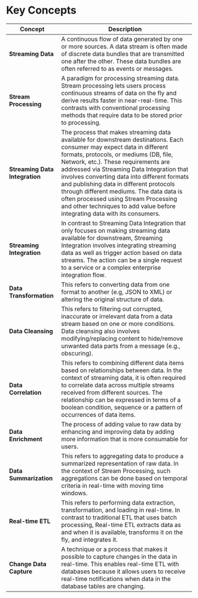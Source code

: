 # Key Concepts

| **Concept**                       | **Description**                                                                                                                                                                       |
|-----------------------------------|---------------------------------------------------------------------------------------------------------------------------------------------------------------------------------------|
| **Streaming Data**                | A continuous flow of data generated by one or more sources. A data stream is often made of discrete data bundles that are transmitted one after the other. These data bundles are often referred to as events or messages. |
| **Stream Processing**             | A paradigm for processing streaming data. Stream processing lets users process continuous streams of data on the fly and derive results faster in near-real-time.  This contrasts with conventional processing methods that require data to be stored prior to processing. |
| **Streaming Data Integration**    | The process that makes streaming data available for downstream destinations. Each consumer may expect data in different formats, protocols, or mediums (DB, file, Network, etc.). These requirements are addressed via Streaming Data Integration that involves converting data into different formats and publishing data in different protocols through different mediums. The data data is often processed using Stream Processing and other techniques to add value before integrating data with its consumers. |
| **Streaming Integration**         | In contrast to Streaming Data Integration that only focuses on making streaming data available for downstream, Streaming Integration involves integrating streaming data as well as trigger action based on data streams. The action can be a single request to a service or a complex enterprise integration flow. |
| **Data Transformation**           | This refers to converting data from one format to another (e.g, JSON to XML) or altering the original structure of data. |
| **Data Cleansing**                | This refers to filtering out corrupted, inaccurate or irrelevant data from a data stream based on one or more conditions. Data cleansing also involves modifying/replacing content to hide/remove unwanted data parts from a message (e.g., obscuring). |
| **Data Correlation**              | This refers to combining different data items based on relationships between data. In the context of streaming data, it is often required to correlate data across multiple streams received from different sources. The relationship can be expressed in terms of a boolean condition, sequence or a pattern of occurrences of data items. |
| **Data Enrichment**               | The process of adding value to raw data by enhancing and improving data by adding more information that is more consumable for users. |
| **Data Summarization**            | This refers to aggregating data to produce a summarized representation of raw data. In the context of Stream Processing, such aggregations can be done based on temporal criteria in real-time with moving time windows. |
| **Real-time ETL**                 | This refers to performing data extraction, transformation, and loading in real-time. In contrast to traditional ETL that uses batch processing, Real-time ETL extracts data as and when it is available, transforms it on the fly, and integrates it. |
| **Change Data Capture**           | A technique or a process that makes it possible to capture changes in the data in real-time. This enables real-time ETL with databases because it allows users to receive real-time notifications when data in the database tables are changing. |